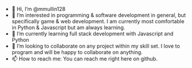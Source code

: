 - 👋 Hi, I’m @mmullin128
- 👀 I’m interested in programming & software development in general, but specifically game & web development. I am currently most comfortable in Python & Javascript but am always learning.
- 🌱 I’m currently learning full stack development with Javascript and Python
- 💞️ I’m looking to collaborate on any project within my skill set. I love to program and will be happy to collaborate on anything.
- 📫 How to reach me: You can reach me right here on github.
